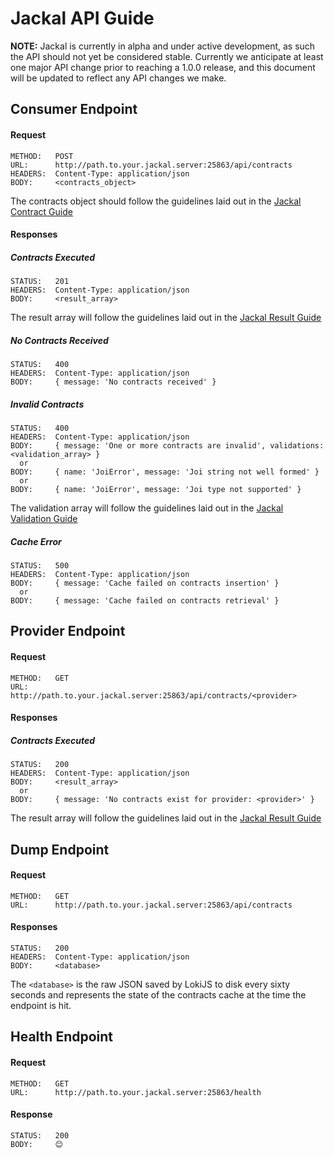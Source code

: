 # Jackal API Guide

__NOTE:__ Jackal is currently in alpha and under active development, as such the API should not yet be considered stable. Currently we anticipate at least one major API change prior to reaching a 1.0.0 release, and this document will be updated to reflect any API changes we make.

## Consumer Endpoint

#### Request

```
METHOD:   POST
URL:      http://path.to.your.jackal.server:25863/api/contracts
HEADERS:  Content-Type: application/json
BODY:     <contracts_object>
```

The contracts object should follow the guidelines laid out in the [Jackal Contract Guide](https://github.com/findmypast-oss/jackal/blob/master/docs/contract.md)

#### Responses

##### Contracts Executed

```
STATUS:   201
HEADERS:  Content-Type: application/json
BODY:     <result_array>
```

The result array will follow the guidelines laid out in the [Jackal Result Guide](https://github.com/findmypast-oss/jackal/blob/master/docs/result.md)

##### No Contracts Received

```
STATUS:   400
HEADERS:  Content-Type: application/json
BODY:     { message: 'No contracts received' }
```

##### Invalid Contracts

```
STATUS:   400
HEADERS:  Content-Type: application/json
BODY:     { message: 'One or more contracts are invalid', validations: <validation_array> }
  or
BODY:     { name: 'JoiError', message: 'Joi string not well formed' }
  or
BODY:     { name: 'JoiError', message: 'Joi type not supported' }
```

The validation array will follow the guidelines laid out in the [Jackal Validation Guide](https://github.com/findmypast-oss/jackal/blob/master/docs/validation.md)

##### Cache Error

```
STATUS:   500
HEADERS:  Content-Type: application/json
BODY:     { message: 'Cache failed on contracts insertion' }
  or
BODY:     { message: 'Cache failed on contracts retrieval' }
```

## Provider Endpoint

#### Request

```
METHOD:   GET
URL:      http://path.to.your.jackal.server:25863/api/contracts/<provider>
```

#### Responses

##### Contracts Executed

```
STATUS:   200
HEADERS:  Content-Type: application/json
BODY:     <result_array>
  or
BODY:     { message: 'No contracts exist for provider: <provider>' }
```

The result array will follow the guidelines laid out in the [Jackal Result Guide](https://github.com/findmypast-oss/jackal/blob/master/docs/result.md)

## Dump Endpoint

#### Request

```
METHOD:   GET
URL:      http://path.to.your.jackal.server:25863/api/contracts
```

#### Responses

```
STATUS:   200
HEADERS:  Content-Type: application/json
BODY:     <database>
```

The `<database>` is the raw JSON saved by LokiJS to disk every sixty seconds and represents the state of the contracts cache at the time the endpoint is hit.

## Health Endpoint

#### Request

```
METHOD:   GET
URL:      http://path.to.your.jackal.server:25863/health
```

#### Response

```
STATUS:   200
BODY:     😊
```
